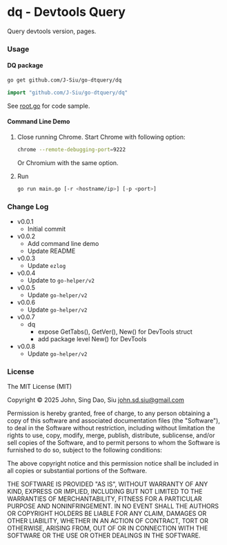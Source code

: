 # dq - Devtools Query

Query devtools version, pages.

### Usage

#### DQ package

```sh
go get github.com/J-Siu/go-dtquery/dq
```

```go
import "github.com/J-Siu/go-dtquery/dq"
```

See [root.go](/cmd/root.go) for code sample.

#### Command Line Demo

1. Close running Chrome. Start Chrome with following option:

    ```sh
    chrome --remote-debugging-port=9222
    ```

    Or Chromium with the same option.

2. Run

    ```sh
    go run main.go [-r <hostname/ip>] [-p <port>]
    ```

### Change Log

- v0.0.1
  - Initial commit
- v0.0.2
  - Add command line demo
  - Update README
- v0.0.3
  - Update `ezlog`
- v0.0.4
  - Update to `go-helper/v2`
- v0.0.5
  - Update `go-helper/v2`
- v0.0.6
  - Update `go-helper/v2`
- v0.0.7
  - dq
    - expose GetTabs(), GetVer(), New() for DevTools struct
    - add package level New() for DevTools
- v0.0.8
  - Update `go-helper/v2`

### License

The MIT License (MIT)

Copyright © 2025 John, Sing Dao, Siu <john.sd.siu@gmail.com>

Permission is hereby granted, free of charge, to any person obtaining a copy of this software and associated documentation files (the "Software"), to deal in the Software without restriction, including without limitation the rights to use, copy, modify, merge, publish, distribute, sublicense, and/or sell copies of the Software, and to permit persons to whom the Software is furnished to do so, subject to the following conditions:

The above copyright notice and this permission notice shall be included in all copies or substantial portions of the Software.

THE SOFTWARE IS PROVIDED "AS IS", WITHOUT WARRANTY OF ANY KIND, EXPRESS OR IMPLIED, INCLUDING BUT NOT LIMITED TO THE WARRANTIES OF MERCHANTABILITY, FITNESS FOR A PARTICULAR PURPOSE AND NONINFRINGEMENT. IN NO EVENT SHALL THE AUTHORS OR COPYRIGHT HOLDERS BE LIABLE FOR ANY CLAIM, DAMAGES OR OTHER LIABILITY, WHETHER IN AN ACTION OF CONTRACT, TORT OR OTHERWISE, ARISING FROM, OUT OF OR IN CONNECTION WITH THE SOFTWARE OR THE USE OR OTHER DEALINGS IN THE SOFTWARE.
